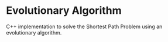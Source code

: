 # Evolutionary Algorithm

C++ implementation to solve the Shortest Path Problem using an evolutionary algorithm. 